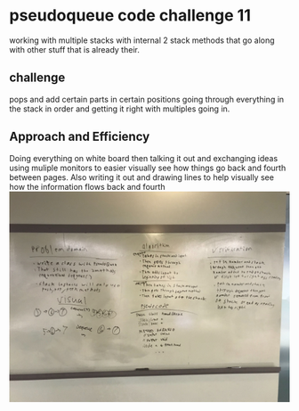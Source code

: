 # pseudoqueue code challenge 11
working with multiple stacks with internal 2 stack methods that go along with other stuff that is already their.
## challenge
pops and add certain parts in certain positions going through everything in the stack in order and getting it right with multiples going in.
## Approach and Efficiency
Doing everything on white board then talking it out and exchanging ideas
using muliple monitors to easier visually see how things go back and fourth between pages. Also writing it out and drawing lines to help visually see how the information flows back and fourth
![](../assets/pseuduoqueue.jpg)
